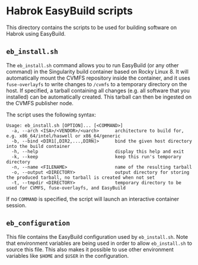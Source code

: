 # Habrok EasyBuild scripts

This directory contains the scripts to be used for building software on Habrok using EasyBuild.

## `eb_install.sh`
The `eb_install.sh` command allows you to run EasyBuild (or any other command) in the Singularity build container based on Rocky Linux 8.
It will automatically mount the CVMFS repository inside the container, and it uses `fuse-overlayfs` to write changes to `/cvmfs` to
a temporary directory on the host. If specified, a tarball containing all changes (e.g. all software that you installed) can be automatically created.
This tarball can then be ingested on the CVMFS publisher node.

The script uses the following syntax:

```
Usage: eb_install.sh [OPTION]... [<COMMAND>]
  -a, --arch <ISA>/<VENDOR>/<uarch>      architecture to build for, e.g. x86_64/intel/haswell or x86_64/generic
  -b, --bind <DIR1[,DIR2,...,DIRN]>      bind the given host directory into the build container
  -h, --help                             display this help and exit
  -k, --keep                             keep this run's temporary directory
  -n, --name <FILENAME>                  name of the resulting tarball
  -o, --output <DIRECTORY>               output directory for storing the produced tarball, no tarball is created when not set
  -t, --tmpdir <DIRECTORY>               temporary directory to be used for CVMFS, fuse-overlayfs, and EasyBuild
```

If no `COMMAND` is specified, the script will launch an interactive container session.


## `eb_configuration`
This file contains the EasyBuild configuration used by `eb_install.sh`. Note that environment variables are being used in order to allow
`eb_install.sh` to source this file. This also makes it possible to use other environment variables like `$HOME` and `$USER` in the configuration.
